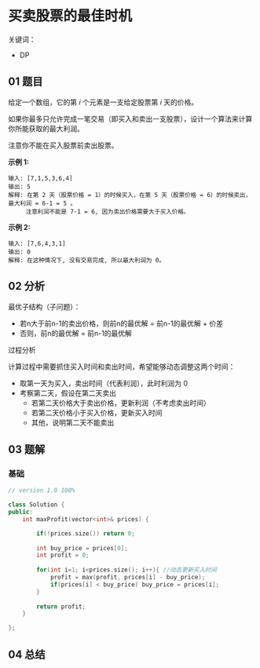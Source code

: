 # 买卖股票的最佳时机 

关键词：

- DP

## 01 题目

给定一个数组，它的第 *i* 个元素是一支给定股票第 *i* 天的价格。

如果你最多只允许完成一笔交易（即买入和卖出一支股票），设计一个算法来计算你所能获取的最大利润。

注意你不能在买入股票前卖出股票。

**示例 1:**

```
输入: [7,1,5,3,6,4]
输出: 5
解释: 在第 2 天（股票价格 = 1）的时候买入，在第 5 天（股票价格 = 6）的时候卖出，最大利润 = 6-1 = 5 。
     注意利润不能是 7-1 = 6, 因为卖出价格需要大于买入价格。
```

**示例 2:**

```
输入: [7,6,4,3,1]
输出: 0
解释: 在这种情况下, 没有交易完成, 所以最大利润为 0。
```

## 02 分析

最优子结构（子问题）：

- 若n大于前n-1的卖出价格，则前n的最优解 = 前n-1的最优解 + 价差
- 否则，前n的最优解 = 前n-1的最优解



过程分析

计算过程中需要抓住买入时间和卖出时间，希望能够动态调整这两个时间：

- 取第一天为买入，卖出时间（代表利润），此时利润为 0
- 考察第二天，假设在第二天卖出
  - 若第二天价格大于卖出价格，更新利润（不考虑卖出时间）
  - 若第二天价格小于买入价格，更新买入时间
  - 其他，说明第二天不能卖出

## 03 题解

### 基础

```c++
// version 1.0 100%

class Solution {
public:
    int maxProfit(vector<int>& prices) {

        if(!prices.size()) return 0;
        
        int buy_price = prices[0];
        int profit = 0;
        
        for(int i=1; i<prices.size(); i++){ //动态更新买入时间
            profit = max(profit, prices[i] - buy_price);
            if(prices[i] < buy_price) buy_price = prices[i];
        }
        
        return profit;
    }

};
```

## 04 总结

